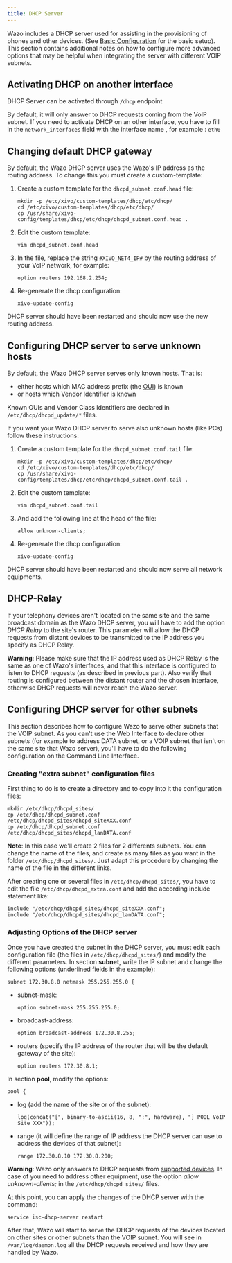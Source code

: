 ```yaml
---
title: DHCP Server
---
```


Wazo includes a DHCP server used for assisting in the provisioning of phones and other devices. (See
[Basic Configuration](/uc-doc/administration/provisioning/basic_configuration#dhcpd-config) for the
basic setup). This section contains additional notes on how to configure more advanced options that
may be helpful when integrating the server with different VOIP subnets.

## Activating DHCP on another interface

DHCP Server can be activated through `/dhcp` endpoint

By default, it will only answer to DHCP requests coming from the VoIP subnet. If you need to
activate DHCP on an other interface, you have to fill in the `network_interfaces` field with the
interface name , for example : `eth0`

## Changing default DHCP gateway

By default, the Wazo DHCP server uses the Wazo's IP address as the routing address. To change this
you must create a custom-template:

1. Create a custom template for the `dhcpd_subnet.conf.head` file:

    ```shell
    mkdir -p /etc/xivo/custom-templates/dhcp/etc/dhcp/
    cd /etc/xivo/custom-templates/dhcp/etc/dhcp/
    cp /usr/share/xivo-config/templates/dhcp/etc/dhcp/dhcpd_subnet.conf.head .
    ```

2. Edit the custom template:

    ```shell
    vim dhcpd_subnet.conf.head
    ```

3. In the file, replace the string `#XIVO_NET4_IP#` by the routing address of your VoIP network, for
   example:

    ```ascii
    option routers 192.168.2.254;
    ```

4. Re-generate the dhcp configuration:

    ```shell
    xivo-update-config
    ```

DHCP server should have been restarted and should now use the new routing address.

## Configuring DHCP server to serve unknown hosts

By default, the Wazo DHCP server serves only known hosts. That is:

- either hosts which MAC address prefix (the
  [OUI](http://en.wikipedia.org/wiki/Organizationally_unique_identifier)) is known
- or hosts which Vendor Identifier is known

Known OUIs and Vendor Class Identifiers are declared in `/etc/dhcp/dhcpd_update/*` files.

If you want your Wazo DHCP server to serve also unknown hosts (like PCs) follow these instructions:

1. Create a custom template for the `dhcpd_subnet.conf.tail` file:

    ```shell
    mkdir -p /etc/xivo/custom-templates/dhcp/etc/dhcp/
    cd /etc/xivo/custom-templates/dhcp/etc/dhcp/
    cp /usr/share/xivo-config/templates/dhcp/etc/dhcp/dhcpd_subnet.conf.tail .
    ```

2. Edit the custom template:

    ```shell
    vim dhcpd_subnet.conf.tail
    ```

3. And add the following line at the head of the file:

    ```ascii
    allow unknown-clients;
    ```

4. Re-generate the dhcp configuration:

    ```shell
    xivo-update-config
    ```

DHCP server should have been restarted and should now serve all network equipments.

## DHCP-Relay

If your telephony devices aren't located on the same site and the same broadcast domain as the Wazo
DHCP server, you will have to add the option _DHCP Relay_ to the site's router. This parameter will
allow the DHCP requests from distant devices to be transmitted to the IP address you specify as DHCP
Relay.

**Warning**: Please make sure that the IP address used as DHCP Relay is the same as one of Wazo's
interfaces, and that this interface is configured to listen to DHCP requests (as described in
previous part). Also verify that routing is configured between the distant router and the chosen
interface, otherwise DHCP requests will never reach the Wazo server.

## Configuring DHCP server for other subnets

This section describes how to configure Wazo to serve other subnets that the VOIP subnet. As you
can't use the Web Interface to declare other subnets (for example to address DATA subnet, or a VOIP
subnet that isn't on the same site that Wazo server), you'll have to do the following configuration
on the Command Line Interface.

### Creating "extra subnet" configuration files

First thing to do is to create a directory and to copy into it the configuration files:

```shell
mkdir /etc/dhcp/dhcpd_sites/
cp /etc/dhcp/dhcpd_subnet.conf /etc/dhcp/dhcpd_sites/dhcpd_siteXXX.conf
cp /etc/dhcp/dhcpd_subnet.conf /etc/dhcp/dhcpd_sites/dhcpd_lanDATA.conf
```

**Note**: In this case we'll create 2 files for 2 differents subnets. You can change the name of the
files, and create as many files as you want in the folder `/etc/dhcp/dhcpd_sites/`. Just adapt this
procedure by changing the name of the file in the different links.

After creating one or several files in `/etc/dhcp/dhcpd_sites/`, you have to edit the file
`/etc/dhcp/dhcpd_extra.conf` and add the according include statement like:

```ascii
include "/etc/dhcp/dhcpd_sites/dhcpd_siteXXX.conf";
include "/etc/dhcp/dhcpd_sites/dhcpd_lanDATA.conf";
```

### Adjusting Options of the DHCP server

Once you have created the subnet in the DHCP server, you must edit each configuration file (the
files in `/etc/dhcp/dhcpd_sites/`) and modify the different parameters. In section **subnet**, write
the IP subnet and change the following options (underlined fields in the example):

```ascii
subnet 172.30.8.0 netmask 255.255.255.0 {
```

- subnet-mask:

    ```ascii
    option subnet-mask 255.255.255.0;
    ```

- broadcast-address:

    ```ascii
    option broadcast-address 172.30.8.255;
    ```

- routers (specify the IP address of the router that will be the default gateway of the site):

    ```ascii
    option routers 172.30.8.1;
    ```

In section **pool**, modify the options:

```ascii
pool {
```

- log (add the name of the site or of the subnet):

    ```ascii
    log(concat("[", binary-to-ascii(16, 8, ":", hardware), "] POOL VoIP Site XXX"));
    ```

- range (it will define the range of IP address the DHCP server can use to address the devices of
  that subnet):

    ```ascii
    range 172.30.8.10 172.30.8.200;
    ```

**Warning**: Wazo only answers to DHCP requests from
[supported devices](/uc-doc/administration/security#devices). In case of you need to address other
equipment, use the option _allow unknown-clients;_ in the `/etc/dhcp/dhcpd_sites/` files.

At this point, you can apply the changes of the DHCP server with the command:

```shell
service isc-dhcp-server restart
```

After that, Wazo will start to serve the DHCP requests of the devices located on other sites or
other subnets than the VOIP subnet. You will see in `/var/log/daemon.log` all the DHCP requests
received and how they are handled by Wazo.
